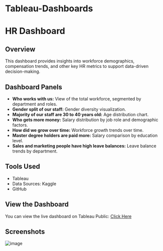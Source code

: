 # Tableau-Dashboards


# HR Dashboard

## Overview
This dashboard provides insights into workforce demographics, compensation trends, and other key HR metrics to support data-driven decision-making.

## Dashboard Panels
- **Who works with us:** View of the total workforce, segmented by department and roles.
- **Gender split of our staff:** Gender diversity visualization.
- **Majority of our staff are 30 to 40 years old:** Age distribution chart.
- **Who gets more money:** Salary distribution by job role and demographic factors.
- **How did we grow over time:** Workforce growth trends over time.
- **Master degree holders are paid more:** Salary comparison by education level.
- **Sales and marketing people have high leave balances:** Leave balance trends by department.

## Tools Used
- Tableau
- Data Sources: Kaggle
- GitHub

## View the Dashboard
You can view the live dashboard on Tableau Public: [Click Here](https://public.tableau.com/your-dashboard-link)

## Screenshots
![image](https://github.com/user-attachments/assets/bcf1764a-3e9d-4567-b146-36bbdec96131)
